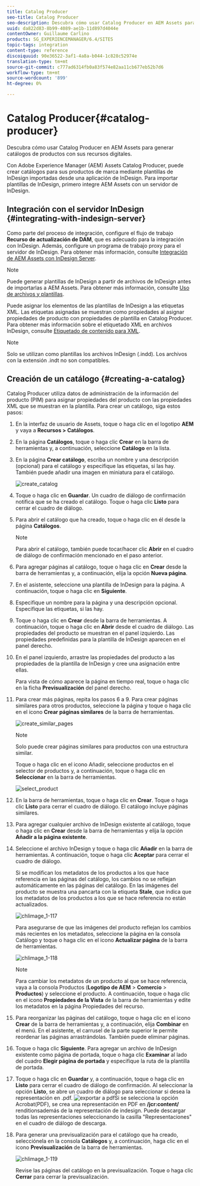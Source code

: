 ```yaml
---
title: Catalog Producer
seo-title: Catalog Producer
seo-description: Descubra cómo usar Catalog Producer en AEM Assets para generar catálogos de productos con sus recursos digitales.
uuid: da822d83-8b99-4089-ae1b-11d897d4044e
contentOwner: Guillaume Carlino
products: SG_EXPERIENCEMANAGER/6.4/SITES
topic-tags: integration
content-type: reference
discoiquuid: 90e36522-3af1-4a8a-b044-1c828c52974e
translation-type: tm+mt
source-git-commit: c777ad6314fb0a83f574e82aa11cb677eb52b7d6
workflow-type: tm+mt
source-wordcount: '899'
ht-degree: 0%

---
```



# Catalog Producer{#catalog-producer}

Descubra cómo usar Catalog Producer en AEM Assets para generar catálogos de productos con sus recursos digitales.

Con Adobe Experience Manager (AEM) Assets Catalog Producer, puede crear catálogos para sus productos de marca mediante plantillas de InDesign importadas desde una aplicación de InDesign. Para importar plantillas de InDesign, primero integre AEM Assets con un servidor de InDesign.

## Integración con el servidor InDesign {#integrating-with-indesign-server}

Como parte del proceso de integración, configure el flujo de trabajo **Recurso de actualización de DAM**, que es adecuado para la integración con InDesign. Además, configure un programa de trabajo proxy para el servidor de InDesign. Para obtener más información, consulte [Integración de AEM Assets con InDesign Server](/help/assets/indesign.md).

>[!NOTE]
>
>Puede generar plantillas de InDesign a partir de archivos de InDesign antes de importarlas a AEM Assets. Para obtener más información, consulte [Uso de archivos y plantillas](https://helpx.adobe.com/indesign/using/files-templates.html).
>
>Puede asignar los elementos de las plantillas de InDesign a las etiquetas XML. Las etiquetas asignadas se muestran como propiedades al asignar propiedades de producto con propiedades de plantilla en Catalog Producer. Para obtener más información sobre el etiquetado XML en archivos InDesign, consulte [Etiquetado de contenido para XML](https://helpx.adobe.com/indesign/using/tagging-content-xml.html).

>[!NOTE]
>
>Solo se utilizan como plantillas los archivos InDesign (.indd). Los archivos con la extensión .indt no son compatibles.

## Creación de un catálogo {#creating-a-catalog}

Catalog Producer utiliza datos de administración de la información del producto (PIM) para asignar propiedades del producto con las propiedades XML que se muestran en la plantilla. Para crear un catálogo, siga estos pasos:

1. En la interfaz de usuario de Assets, toque o haga clic en el logotipo **AEM** y vaya a **Recursos > Catálogos**.
1. En la página **Catálogos**, toque o haga clic **Crear** en la barra de herramientas y, a continuación, seleccione **Catálogo** en la lista.
1. En la página **Crear catálogo**, escriba un nombre y una descripción (opcional) para el catálogo y especifique las etiquetas, si las hay. También puede añadir una imagen en miniatura para el catálogo.

   ![create_catalog](assets/create_catalog.png)

1. Toque o haga clic en **Guardar**. Un cuadro de diálogo de confirmación notifica que se ha creado el catálogo. Toque o haga clic **Listo** para cerrar el cuadro de diálogo.
1. Para abrir el catálogo que ha creado, toque o haga clic en él desde la página **Catálogos**.

   >[!NOTE]
   >
   >Para abrir el catálogo, también puede tocar/hacer clic **Abrir** en el cuadro de diálogo de confirmación mencionado en el paso anterior.

1. Para agregar páginas al catálogo, toque o haga clic en **Crear** desde la barra de herramientas y, a continuación, elija la opción **Nueva página**.
1. En el asistente, seleccione una plantilla de InDesign para la página. A continuación, toque o haga clic en **Siguiente**.
1. Especifique un nombre para la página y una descripción opcional. Especifique las etiquetas, si las hay.
1. Toque o haga clic en **Crear** desde la barra de herramientas. A continuación, toque o haga clic en **Abrir** desde el cuadro de diálogo. Las propiedades del producto se muestran en el panel izquierdo. Las propiedades predefinidas para la plantilla de InDesign aparecen en el panel derecho.
1. En el panel izquierdo, arrastre las propiedades del producto a las propiedades de la plantilla de InDesign y cree una asignación entre ellas.

   Para vista de cómo aparece la página en tiempo real, toque o haga clic en la ficha **Previsualización** del panel derecho.

1. Para crear más páginas, repita los pasos 6 a 9. Para crear páginas similares para otros productos, seleccione la página y toque o haga clic en el icono **Crear páginas similares** de la barra de herramientas.

   ![create_similar_pages](assets/create_similar_pages.png)

   >[!NOTE]
   >
   >Solo puede crear páginas similares para productos con una estructura similar.

   Toque o haga clic en el icono Añadir, seleccione productos en el selector de productos y, a continuación, toque o haga clic en **Seleccionar** en la barra de herramientas.

   ![select_product](assets/select_product.png)

1. En la barra de herramientas, toque o haga clic en **Crear**. Toque o haga clic **Listo** para cerrar el cuadro de diálogo. El catálogo incluye páginas similares.
1. Para agregar cualquier archivo de InDesign existente al catálogo, toque o haga clic en **Crear** desde la barra de herramientas y elija la opción **Añadir a la página existente**.
1. Seleccione el archivo InDesign y toque o haga clic **Añadir** en la barra de herramientas. A continuación, toque o haga clic **Aceptar** para cerrar el cuadro de diálogo.

   Si se modifican los metadatos de los productos a los que hace referencia en las páginas del catálogo, los cambios no se reflejan automáticamente en las páginas del catálogo. En las imágenes del producto se muestra una pancarta con la etiqueta **Stale**, que indica que los metadatos de los productos a los que se hace referencia no están actualizados.

   ![chlimage_1-117](assets/chlimage_1-117.png)

   Para asegurarse de que las imágenes del producto reflejan los cambios más recientes en los metadatos, seleccione la página en la consola Catálogo y toque o haga clic en el icono **Actualizar página** de la barra de herramientas.

   ![chlimage_1-118](assets/chlimage_1-118.png)

   >[!NOTE]
   >
   >Para cambiar los metadatos de un producto al que se hace referencia, vaya a la consola Productos (**Logotipo de AEM** > **Comercio** > **Productos**) y seleccione el producto. A continuación, toque o haga clic en el icono **Propiedades de la Vista** de la barra de herramientas y edite los metadatos en la página Propiedades del recurso.

1. Para reorganizar las páginas del catálogo, toque o haga clic en el icono **Crear** de la barra de herramientas y, a continuación, elija **Combinar** en el menú. En el asistente, el carrusel de la parte superior le permite reordenar las páginas arrastrándolas. También puede eliminar páginas.

1. Toque o haga clic **Siguiente**. Para agregar un archivo de InDesign existente como página de portada, toque o haga clic **Examinar** al lado del cuadro **Elegir página de portada** y especifique la ruta de la plantilla de portada.
1. Toque o haga clic en **Guardar** y, a continuación, toque o haga clic en **Listo** para cerrar el cuadro de diálogo de confirmación.
Al seleccionar la opción **Listo**, se abre un cuadro de diálogo para seleccionar si desea la representación en .pdf.
   ![exportar a ](assets/CatalogPDF.png)
pdfSi se selecciona la opción Acrobat(PDF), se crea una representación en PDF en   **/jcr:content/** renditionsademás de la representación de indesign. Puede descargar todas las representaciones seleccionando la casilla &quot;Representaciones&quot; en el cuadro de diálogo de descarga.

1. Para generar una previsualización para el catálogo que ha creado, selecciónela en la consola **Catálogos** y, a continuación, haga clic en el icono **Previsualización** de la barra de herramientas.

   ![chlimage_1-119](assets/chlimage_1-119.png)

   Revise las páginas del catálogo en la previsualización. Toque o haga clic **Cerrar** para cerrar la previsualización.

